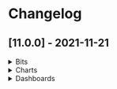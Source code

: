 # Changelog

## [11.0.0] - 2021-11-21

<details>
    <summary>Bits</summary>

### Added
- Combobox-v2 Component.
- Select-v2 Component.
- Tree Component.
- TableVirtualScrollStickyHeader Component.
- Ability to internationalize sorter items for Sorter Component.
- Ability to list menu items horizontally.
- Ability to conditionally hide selection column.
- Chips Overflow.
- Possibility to set focus programmatically on Textbox Component.


### Changed
- Made Selector using nui-overlay instead of adapter.
- Synced Arrow Component to work with nui-overlay.

### Breaking
 - **REMOVED**: NuiModule module. From now on you should import each component separately
 - **REMOVED**: NuiEvent interface. Use native TypeScript Event instead.
 - **REMOVED**: *getEventStream()* method of **EventBusService**. It was deprecated a while ago, the EventBus base class's *getStream()* method must be used instead.
 - **REMOVED**: *@Input()* **required** of **TextboxNumberComponent**
 - **REMOVED**: *@Output()* **rowsSelected** of **TableComponent**. Use selectionChange instead.
 - **REMOVED**: deprecated lowercase entries of the IconStatus enum. Use Pascal case entries instead
 - **REMOVED**: *@Input()* **required** of **TextboxNumberComponent** (the input wasn't used by the component)
 - **REMOVED**: *@Input()* **suffix** of **TextboxNumberComponent**  (the input wasn't used by the component)
 - **RENAMED**: NuiDateTimerPickerModule to NuiDateTimePickerModule

### Deprecated
 - Components, Services, etc.
    - SelectComponent
    - BaseSelectComponent
    - ComboboxComponent
    - TableVirtualScrollDirective (use TableVirtualScrollLinearDirective instead)
    - TableVirtualScrollStrategy  (use TableVirtualScrollLinearStrategy instead)
    - LocalFilteringDataSource
    - PopupDeprecatedComponent
    - PopupContainerComponent
 - Inputs, Methods, etc.
    - *@Input()* **itemsSource** of **SorterComponent**. Set to be removed in v12.
 - Styles
    - All styles marked **// deprecated** and/or **// unofficial** are now deprecated and will be removed in v12
    - Files affected:
        - [nui-framework-colors-dark.less](../packages/bits/src/styles/nui-framework-colors-dark.less)
        - [nui-framework-colors.less](../packages/bits/src/styles/nui-framework-colors.less)
        - [nui-framework-palette.less](../packages/bits/src/styles/nui-framework-palette.less)
</details>
<details>
    <summary>Charts</summary>

### Added

- Simple stacked area chart.
- Chips Overflow.
- Default overflow strategy for horizontal axis tick labels.


### Changed

- Visual style update of Chips.

### Breaking
 - **REMOVED**: *deemphasizeSeries()* method of **ChartAssist**. Use *resetVisibleSeries()* method instead.
 - **REMOVED**: **charts** property from **SparkChartAssist**. Use **sparks** instead as collection of ISpark objects.
 - **REMOVED**: ISparkChartAssistChart interface. Use ISpark instead.
 - **REMOVED**: *adjustClipPath()* method of **RadialGrid**. Use *adjustRenderingArea()* method instead.
 - **REMOVED**: **minOrdinalSize** property from **IBarRendererConfig**, because of no effect on the renderer.
 - **REMOVED**: **STROKE_STYLE_DASHED** and **STROKE_STYLE_DOTTED** properties. Use *getStrokeStyleDashed()* and *getStrokeStyleDotted()* accordingly.
</details>
<details>
    <summary>Dashboards</summary>

### Added
- Ability to customize chart palette in widgets.
- Custom widget which supports html code.
- Click handler to KPI widget.
- Support for allowing data source to communicate that interaction is supported. 
- Zooming with transform:scale for kpi widget.
- Search functionality for Drilldown Component.
- Responsivity and layout improvements for Drilldown widget.
- Ability to hide widget header.
- Widgets stack left-right, top-bottom in Mobile view.
- Sorting by certain columns only Table widget.

### Changed
- Improved group statuses mapping for Drilldown
- Integrated search-filtering into table widget
- Synced colors in visualization data to legend Proportional widget
- Removed vertical scrollbar on the Proportional widget
- Improved layout responsivity KPI widget
- Changed proportions of chart and legend in small widget size for Proportional widget

### Deprecated
- Interfaces
  - **IKpiWidgetIndicatorData**. Use **IKpiData** instead.
- Inputs, Methods, etc.
    - *updateConfiguration* of **IConfigurable**. Will be renamed to *updateProperties*.
    - *radioButtonGroupValue* of **ThresholdsConfigurationComponent**. No necessity in this after refactoring.
    - *formattersStateChanged$* of **FormatterRegistryService**. Use *stateChanged$*
    - *formattersStateChanged$* of **FormatterRegistryService**. Use *addItems*
    - *getFormatters* of **FormatterRegistryService**. Use *getItems*
</details>
